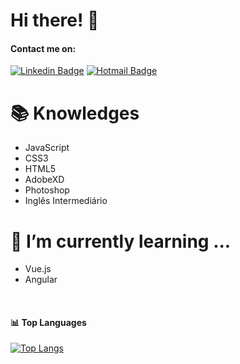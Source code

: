 # Hi there! :metal:

#### Contact me on:

[![Linkedin Badge](https://img.shields.io/badge/-StefanieZak-blue?style=flat-square&logo=Linkedin&logoColor=white&link=https://www.linkedin.com/in/stefaniezakarian/)](https://www.linkedin.com/in/stefaniezakarian/)
[![Hotmail Badge](https://img.shields.io/badge/-stefaniezak@hotmail.com-0078D4?style=flat-square&logo=microsoft-outlook&logoColor=white&link=mailto:stefaniezak@hotmail.com)](mailto:stefaniezak@hotmail.com)
<br/>

# :books: Knowledges

- JavaScript
- CSS3
- HTML5
- AdobeXD
- Photoshop
- Inglês Intermediário

# 🚀 I’m currently learning ...

- Vue.js
- Angular

<br/>

#### :bar_chart: Top Languages

[![Top Langs](https://github-readme-stats.vercel.app/api/top-langs/?username=StefanieZak&layout=compact)](https://github.com/StefanieZak?tab=repositories)
